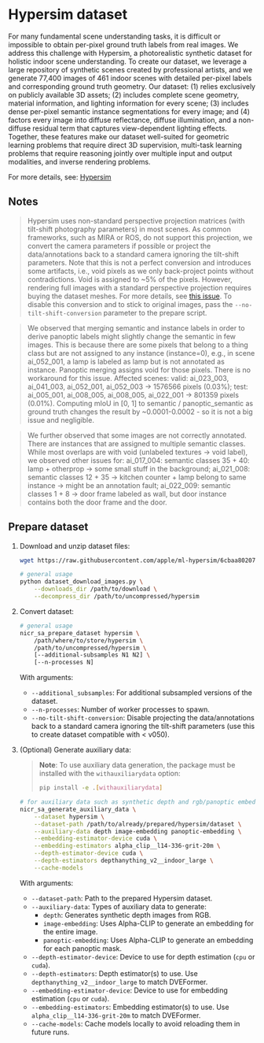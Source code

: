 # Hypersim dataset

For many fundamental scene understanding tasks, it is difficult or impossible
to obtain per-pixel ground truth labels from real images. We address this
challenge with Hypersim, a photorealistic synthetic dataset for holistic indoor
scene understanding. To create our dataset, we leverage a large repository of
synthetic scenes created by professional artists, and we generate 77,400 images
of 461 indoor scenes with detailed per-pixel labels and corresponding ground
truth geometry. Our dataset: (1) relies exclusively on publicly available 3D
assets; (2) includes complete scene geometry, material information, and
lighting information for every scene; (3) includes dense per-pixel semantic
instance segmentations for every image; and (4) factors every image into
diffuse reflectance, diffuse illumination, and a non-diffuse residual term
that captures view-dependent lighting effects. Together, these features make
our dataset well-suited for geometric learning problems that require direct 3D
supervision, multi-task learning problems that require reasoning jointly over
multiple input and output modalities, and inverse rendering problems.

For more details, see: [Hypersim](https://machinelearning.apple.com/research/hypersim)

## Notes

> Hypersim uses non-standard perspective projection matrices (with 
tilt-shift photography parameters) in most scenes. As common frameworks, such as 
MIRA or ROS, do not support this projection, we convert the camera parameters if 
possible or project the data/annotations back to a standard camera ignoring the 
tilt-shift parameters. Note that this is not a perfect conversion and introduces 
some artifacts, i.e., void pixels as we only back-project points without 
contradictions. Void is assigned to ~5% of the pixels.
However, rendering full images with a standard perspective projection
requires buying the dataset meshes.
For more details, see [this issue](https://github.com/apple/ml-hypersim/issues/24).
To disable this conversion and to stick to original images, pass the
`--no-tilt-shift-conversion` parameter to the prepare script.

> We observed that merging semantic and instance labels in order to derive 
panoptic labels might slightly change the semantic in few images. This is 
because there are some pixels that belong to a thing class but are not assigned 
to any instance (instance=0), e.g., in scene ai_052_001, a lamp is labeled as 
lamp but is not annotated as instance. Panoptic merging assigns void for those 
pixels. There is no workaround for this issue. Affected scenes: 
valid: ai_023_003, ai_041_003, ai_052_001, ai_052_003 -> 1576566 pixels (0.03%);
test: ai_005_001, ai_008_005, ai_008_005, ai_022_001 -> 801359 pixels (0.01%).
Computing mIoU in [0, 1] to semantic / panoptic_semantic as ground truth 
changes the result by ~0.0001-0.0002 - so it is not a big issue and negligible.

> We further observed that some images are not correctly annotated. There are 
instances that are assigned to multiple semantic classes. While most overlaps 
are with void (unlabeled textures -> void label), we observed other issues for:
ai_017_004: semantic classes 35 + 40: lamp + otherprop -> some small stuff in 
the background; ai_021_008: semantic classes 12 + 35 -> kitchen counter + lamp 
belong to same instance -> might be an annotation fault; ai_022_009: semantic 
classes 1 + 8 -> door frame labeled as wall, but door instance contains both 
the door frame and the door.

## Prepare dataset

1. Download and unzip dataset files:

    ```bash
    wget https://raw.githubusercontent.com/apple/ml-hypersim/6cbaa80207f44a312654e288cf445016c84658a1/code/python/tools/dataset_download_images.py

    # general usage
    python dataset_download_images.py \
        --downloads_dir /path/to/download \
        --decompress_dir /path/to/uncompressed/hypersim
    ```

2. Convert dataset:

    ```bash
    # general usage
    nicr_sa_prepare_dataset hypersim \
        /path/where/to/store/hypersim \
        /path/to/uncompressed/hypersim \
        [--additional-subsamples N1 N2] \
        [--n-processes N]
    ```
    With arguments:
    - `--additional_subsamples`:
    For additional subsampled versions of the dataset.
    - `--n-processes`:
    Number of worker processes to spawn.
    - `--no-tilt-shift-conversion`:
    Disable projecting the data/annotations back to a standard camera ignoring the 
    tilt-shift parameters (use this to create dataset compatible with < v050).

3. (Optional) Generate auxiliary data:
    > **Note**: To use auxiliary data generation, the package must be installed with the `withauxiliarydata` option:
    > ```bash
    > pip install -e .[withauxiliarydata]
    > ```

    ```bash
    # for auxiliary data such as synthetic depth and rgb/panoptic embeddings
    nicr_sa_generate_auxiliary_data \
        --dataset hypersim \
        --dataset-path /path/to/already/prepared/hypersim/dataset \
        --auxiliary-data depth image-embedding panoptic-embedding \
        --embedding-estimator-device cuda \
        --embedding-estimators alpha_clip__l14-336-grit-20m \
        --depth-estimator-device cuda \
        --depth-estimators depthanything_v2__indoor_large \
        --cache-models
    ```
  
    With arguments:
    - `--dataset-path`:
        Path to the prepared Hypersim dataset.
    - `--auxiliary-data`:
        Types of auxiliary data to generate:
        - `depth`: Generates synthetic depth images from RGB.
        - `image-embedding`: Uses Alpha-CLIP to generate an embedding for the entire image.
        - `panoptic-embedding`: Uses Alpha-CLIP to generate an embedding for each panoptic mask.
    - `--depth-estimator-device`:
        Device to use for depth estimation (`cpu` or `cuda`).
    - `--depth-estimators`:
        Depth estimator(s) to use. Use `depthanything_v2__indoor_large` to match DVEFormer.
    - `--embedding-estimator-device`:
        Device to use for embedding estimation (`cpu` or `cuda`).
    - `--embedding-estimators`:
        Embedding estimator(s) to use. Use `alpha_clip__l14-336-grit-20m` to match DVEFormer.
    - `--cache-models`:
        Cache models locally to avoid reloading them in future runs.


